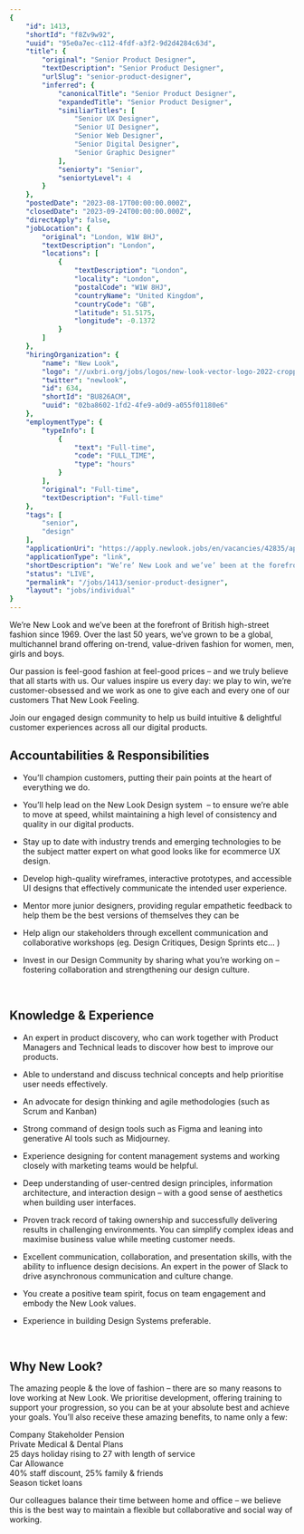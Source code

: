 ```yaml
---
{
	"id": 1413,
	"shortId": "f8Zv9w92",
	"uuid": "95e0a7ec-c112-4fdf-a3f2-9d2d4284c63d",
	"title": {
		"original": "Senior Product Designer",
		"textDescription": "Senior Product Designer",
		"urlSlug": "senior-product-designer",
		"inferred": {
			"canonicalTitle": "Senior Product Designer",
			"expandedTitle": "Senior Product Designer",
			"similiarTitles": [
				"Senior UX Designer",
				"Senior UI Designer",
				"Senior Web Designer",
				"Senior Digital Designer",
				"Senior Graphic Designer"
			],
			"seniorty": "Senior",
			"seniortyLevel": 4
		}
	},
	"postedDate": "2023-08-17T00:00:00.000Z",
	"closedDate": "2023-09-24T00:00:00.000Z",
	"directApply": false,
	"jobLocation": {
		"original": "London, W1W 8HJ",
		"textDescription": "London",
		"locations": [
			{
				"textDescription": "London",
				"locality": "London",
				"postalCode": "W1W 8HJ",
				"countryName": "United Kingdom",
				"countryCode": "GB",
				"latitude": 51.5175,
				"longitude": -0.1372
			}
		]
	},
	"hiringOrganization": {
		"name": "New Look",
		"logo": "//uxbri.org/jobs/logos/new-look-vector-logo-2022-cropped.svg",
		"twitter": "newlook",
		"id": 634,
		"shortId": "BU826ACM",
		"uuid": "02ba8602-1fd2-4fe9-a0d9-a055f01180e6"
	},
	"employmentType": {
		"typeInfo": [
			{
				"text": "Full-time",
				"code": "FULL_TIME",
				"type": "hours"
			}
		],
		"original": "Full-time",
		"textDescription": "Full-time"
	},
	"tags": [
		"senior",
		"design"
	],
	"applicationUri": "https://apply.newlook.jobs/en/vacancies/42835/apply/",
	"applicationType": "link",
	"shortDescription": "We’re’ New Look and we’ve’ been at the forefront of British high-street- fashion since 1969. Over the last 50 years, we’ve’ grown to be a global, multichannel brand offering on-trend-, value-driven-",
	"status": "LIVE",
	"permalink": "/jobs/1413/senior-product-designer",
	"layout": "jobs/individual"
}
---
```

<p>We’re New Look and we’ve been at the forefront of British high-street fashion since 1969. Over the last 50 years, we’ve grown to be a global, multichannel brand offering on-trend, value-driven fashion for women, men, girls and boys.</p><p>Our passion is feel-good fashion at feel-good prices – and we truly believe that all starts with us. Our values inspire us every day: we play to win, we’re customer-obsessed and we work as one to give each and every one of our customers That New Look Feeling.</p><p>Join our engaged design community to help us build intuitive &amp; delightful customer experiences across all our digital products.</p><h2>Accountabilities &amp; Responsibilities</h2><ul><li><p>You’ll champion customers, putting their pain points at the heart of everything we do.&nbsp;</p></li><li><p>You’ll help lead on the New Look Design system&nbsp; – to ensure we’re able to move at speed, whilst maintaining a high level of consistency and quality in our digital products.&nbsp;&nbsp;</p></li><li><p>Stay up to date with industry trends and emerging technologies to be the subject matter expert on what good looks like for ecommerce UX design.</p></li><li><p>Develop high-quality wireframes, interactive prototypes, and accessible UI designs that effectively communicate the intended user experience.</p></li><li><p>Mentor more junior designers, providing regular empathetic feedback to help them be the best versions of themselves they can be</p></li><li><p>Help align our stakeholders through excellent communication and collaborative workshops (eg. Design Critiques, Design Sprints etc… )&nbsp;</p></li><li><p>Invest in our Design Community by sharing what you’re working on – fostering collaboration and strengthening our design culture.</p></li></ul><p>&nbsp;</p><h2>Knowledge &amp; Experience</h2><ul><li><p>An expert in product discovery, who can work together with Product Managers and Technical leads to discover how best to improve our products.</p></li><li><p>Able to understand and discuss technical concepts and help prioritise user needs effectively.</p></li><li><p>An advocate for design thinking and agile methodologies (such as Scrum and Kanban)</p></li><li><p>Strong command of design tools such as Figma and leaning into generative AI tools such as Midjourney.</p></li><li><p>Experience designing for content management systems and working closely with marketing teams would be helpful.</p></li><li><p>Deep understanding of user-centred design principles, information architecture, and interaction design – with a good sense of aesthetics when building user interfaces.</p></li><li><p>Proven track record of taking ownership and successfully delivering results in challenging environments. You can simplify complex ideas and maximise business value while meeting customer needs.</p></li><li><p>Excellent communication, collaboration, and presentation skills, with the ability to influence design decisions. An expert in the power of Slack to drive asynchronous communication and culture change.</p></li><li><p>You create a positive team spirit, focus on team engagement and embody the New Look values.</p></li><li><p>Experience in building Design Systems preferable.</p></li></ul><p>&nbsp;</p><h2>Why New Look?</h2><p>The amazing people &amp; the love of fashion – there are so many reasons to love working at New Look. We prioritise development, offering training to support your progression, so you can be at your absolute best and achieve your goals. You’ll also receive these amazing benefits, to name only a few:</p><p>Company Stakeholder Pension<br>Private Medical &amp; Dental Plans<br>25 days holiday rising to 27 with length of service<br>Car Allowance<br>40% staff discount, 25% family &amp; friends<br>Season ticket loans</p><p>Our colleagues balance their time between home and office – we believe this is the best way to maintain a flexible but collaborative and social way of working.</p>
